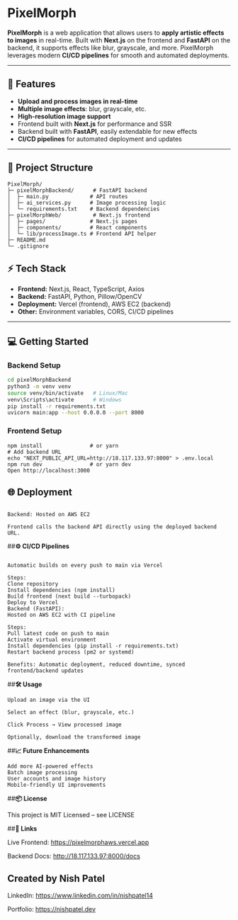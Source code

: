 # **PixelMorph**


**PixelMorph** is a web application that allows users to **apply artistic effects to images** in real-time. Built with **Next.js** on the frontend and **FastAPI** on the backend, it supports effects like blur, grayscale, and more. PixelMorph leverages modern **CI/CD pipelines** for smooth and automated deployments.

---

## **🚀 Features**

- **Upload and process images in real-time**
- **Multiple image effects**: blur, grayscale, etc.
- **High-resolution image support**
- Frontend built with **Next.js** for performance and SSR
- Backend built with **FastAPI**, easily extendable for new effects
- **CI/CD pipelines** for automated deployment and updates

---

## **📁 Project Structure**

```text
PixelMorph/
├─ pixelMorphBackend/      # FastAPI backend
│  ├─ main.py             # API routes
│  ├─ ai_services.py      # Image processing logic
│  └─ requirements.txt    # Backend dependencies
├─ pixelMorphWeb/          # Next.js frontend
│  ├─ pages/              # Next.js pages
│  ├─ components/         # React components
│  └─ lib/processImage.ts # Frontend API helper
├─ README.md
└─ .gitignore
```

## **⚡ Tech Stack**

- **Frontend:** Next.js, React, TypeScript, Axios
- **Backend:** FastAPI, Python, Pillow/OpenCV
- **Deployment:** Vercel (frontend), AWS EC2 (backend)
- **Other:** Environment variables, CORS, CI/CD pipelines

---

## **💻 Getting Started**

### Backend Setup
```bash
cd pixelMorphBackend
python3 -m venv venv
source venv/bin/activate   # Linux/Mac
venv\Scripts\activate      # Windows
pip install -r requirements.txt
uvicorn main:app --host 0.0.0.0 --port 8000
```
### Frontend Setup
```cd pixelMorphWeb
npm install               # or yarn
# Add backend URL
echo "NEXT_PUBLIC_API_URL=http://18.117.133.97:8000" > .env.local
npm run dev               # or yarn dev
Open http://localhost:3000
```
## **🌐 Deployment**
```Frontend: Hosted on Vercel (HTTPS enabled)

Backend: Hosted on AWS EC2

Frontend calls the backend API directly using the deployed backend URL.
```

##**⚙️ CI/CD Pipelines**
```Frontend (Next.js):

Automatic builds on every push to main via Vercel

Steps:
Clone repository
Install dependencies (npm install)
Build frontend (next build --turbopack)
Deploy to Vercel
Backend (FastAPI):
Hosted on AWS EC2 with CI pipeline

Steps:
Pull latest code on push to main
Activate virtual environment
Install dependencies (pip install -r requirements.txt)
Restart backend process (pm2 or systemd)

Benefits: Automatic deployment, reduced downtime, synced frontend/backend updates
```
##**🛠 Usage**
```
Upload an image via the UI

Select an effect (blur, grayscale, etc.)

Click Process → View processed image

Optionally, download the transformed image
```
##**📈 Future Enhancements**
```
Add more AI-powered effects
Batch image processing
User accounts and image history
Mobile-friendly UI improvements
```
##**📦 License**

This project is MIT Licensed – see LICENSE

##**🔗 Links**

Live Frontend: https://pixelmorphaws.vercel.app

Backend Docs: http://18.117.133.97:8000/docs

## **Created by Nish Patel**
LinkedIn: https://www.linkedin.com/in/nishpatel14

Portfolio: https://nishpatel.dev
